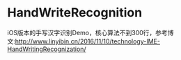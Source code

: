 # HandWriteRecognition
iOS版本的手写汉字识别Demo，核心算法不到300行，参考博文:http://www.linyibin.cn/2016/11/10/technology-IME-HandWritingRecognization/
